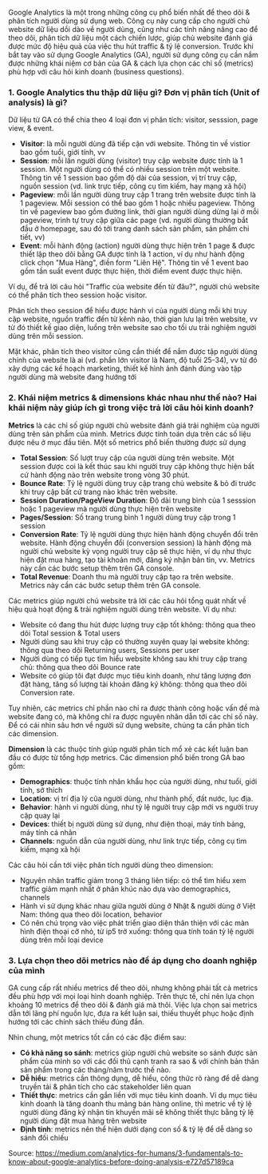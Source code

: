 Google Analytics là một trong những công cụ phổ biến nhất  để theo dõi & phân tích người dùng sử dụng web. Công cụ này cung cấp cho người chủ website dữ liệu dồi dào về người dùng, cũng như các tính năng nâng cao để theo dõi, phân tích dữ liệu một cách chiến lược, giúp chủ website đánh  giá được mức độ hiệu quả của việc thu hút traffic & tỷ lệ conversion. 
Trước khi bắt tay vào sử dụng Google Analytics (GA), người sử dụng công cụ cần nắm được những khái niệm cơ bản của GA & cách lựa chọn các chỉ số (metrics) phù hợp với câu hỏi kinh doanh (business questions).

### 1. Google Analytics thu thập dữ liệu gì? Đơn vị phân tích (Unit of analysis) là gì?

Dữ liệu từ  GA  có thể chia theo 4 loại đơn vị phân tích: visitor, sesssion, page view, & event.
* **Visitor**: là mỗi người dùng đã tiếp cận với website. Thông tin về vistior bao gồm tuổi, giới tính, vv 
* **Session**: mỗi lần người dùng (visitor) truy cập website được tính là 1 session. Một người dùng có thể có nhiều session trên một website. Thông tin về 1 session bao gồm độ dài của session, vị trí truy cập, nguồn session (vd. link trực tiếp, công cụ tìm kiếm, hay mạng xã hội)
* **Pageview**: mỗi lần người dùng truy cập 1 trang trên website được tính là 1 pageview. Mỗi session có thể bao gồm 1 hoặc nhiều pageview. Thông tin về pageview bao gồm đường link, thời gian người dùng dừng lại ở mỗi pageview, trình tự truy cập giữa các page (vd. người dùng thường bắt đầu ở homepage, sau đó tới trang danh sách sản phẩm, sản phẩm chi tiết, vv)
* **Event**: mỗi hành động (action) người dùng thực hiện trên 1 page & được thiết lập theo dõi bằng GA  được tính là 1 action, ví dụ như hành động click chọn "Mua Hàng", điền form "Liên Hệ". Thông tin về 1 event bao gồm tần suất event được thực hiện, thời  điểm event được thực hiện. 

Ví dụ, để trả lời câu hỏi "Traffic của website đến từ đâu?", người chủ website có thể phân tích theo session hoặc visitor.

Phân tích theo session để hiểu được hành vi của người dùng mỗi khi truy cập website, nguồn traffic đến từ kênh nào, thời gian lưu lại trên website, vv từ đó thiết kế giao diện, luồng trên website sao cho tối ưu trải nghiệm người dùng trên mỗi session.

Mặt khác, phân tích theo visitor cũng cần thiết để nắm được tập người dùng chính của website là ai (vd. phần lớn visitor là Nam, độ tuổi 25-34), vv từ đó xây dựng các kế hoạch marketing, thiết kế hình ảnh đánh đúng vào tập người dùng mà website đang hướng tới 

### 2. Khái niệm metrics & dimensions khác nhau như thế nào? Hai khái niệm này giúp ích gì trong việc trả lời câu hỏi kinh doanh?

**Metrics** là các chỉ số giúp người chủ website đánh giá trải nghiệm của  người dùng trên sản phẩm của mình. Metrics được tính toán dựa trên các số liệu được nêu ở mục đầu tiên. 
Một số metrics  phổ biến thường được sử dụng
* **Total Session**: Số lượt truy cập của người dùng trên website. Một session được coi là kết thúc sau khi người truy cập không thực hiện bất cứ hành động nào trên website trong vòng 30 phút. 
* **Bounce Rate**:  Tỷ lệ người dùng truy cập trang chủ website & bỏ đi trước khi truy cập bất cứ trang nào khác trên website. 
* **Session Duration/PageView Duration**: Độ dài trung bình của 1 sesssion hoặc 1 pageview mà người dùng thực hiện trên  website  
* **Pages/Session**: Số trang trung bình 1 người dùng truy cập trong 1 session 
* **Conversion Rate**: Tỷ lệ người dùng thực hiện hành động chuyển đổi trên website. Hành động chuyển đổi (conversion session) là hành động mà  người chủ website kỳ vọng người truy cập sẽ thực hiện, ví dụ như thực hiện đặt mua hàng, tạo tài khoản mới, đăng ký nhận bản tin, vv. Metrics này cần các bước setup thêm trên GA console. 
* **Total Revenue**: Doanh thu mà người truy cập tạo ra trên website. Metrics này cần các bước setup thêm trên GA console. 

Các metrics giúp người chủ website trả lời các câu hỏi tổng quát nhất về hiệu quả hoạt động & trải nghiệm người dùng trên website. Ví dụ như:
* Website có đang thu hút được lượng truy  cập tốt không: thông qua theo dõi Total session & Total users
* Người dùng sau khi truy cập có thường xuyên quay  lại website không: thông qua theo dõi Returning users, Sessions per user
* Người dùng có tiếp tục tìm hiểu website không sau khi truy cập trang chủ: thông qua theo dõi Bounce rate 
* Website có giúp tôi đạt được mục tiêu kinh doanh, như tăng lượng đơn đặt hàng, tăng số lượng tài khoản đăng ký không: thông qua theo dõi Conversion rate.

Tuy nhiên, các metrics chỉ phần nào chỉ ra được thành công hoặc vấn đề mà website đang có, mà không chỉ ra được nguyên nhân dẫn tới các chỉ số này.
Để có cái nhìn sâu hơn về người sử dụng website, chúng ta cần phân tích các dimension.

**Dimension** là các thuộc tính giúp người phân tích mổ xẻ các kết luận ban đầu có được từ tổng hợp metrics. 
Các dimension phổ biến trong GA bao gồm:
* **Demographics**: thuộc tính nhân khẩu học của người dùng, như tuổi, giới tính, sở thích 
* **Location**: vị trí địa lý của người dùng, như thành phố, đất nước, lục địa.
* **Behavior**: hành vi người dùng, như tỷ lệ người truy cập mới vs người truy cập quay lại
* **Devices**: thiết bị người dùng sử dụng, như điện thoại, máy tính bảng, máy tính cá nhân
* **Channels**: nguồn dẫn của người dùng, như link trực tiếp, công cụ tìm kiếm, mạng xã hội

Các câu hỏi cần tới việc phân tích người dùng theo dimension:
* Nguyên nhân traffic giảm trong 3 tháng liên tiếp: có thể tìm hiểu xem traffic giảm mạnh nhất ở phân khúc nào dựa vào demographics, channels 
* Hành vi sử dụng khác nhau giữa người dùng ở Nhật & người dùng ở Việt Nam: thông qua theo dõi location, behavior 
* Có nên chú trọng vào việc phát triển giao diện thân thiện với các màn hình điện thoại cỡ nhỏ, từ ip5 trở xuống: thông qua tính toán tỷ lệ người dùng trên mỗi loại device

### 3. Lựa chọn theo dõi metrics nào để áp dụng cho doanh nghiệp của mình

GA cung cấp rất nhiều metrics để theo dõi, nhưng không phải tất cả metrics đều phù hợp với mọi loại hình doanh nghiệp. 
Trên thực tế, chỉ nên lựa chọn khoảng 10 metrics để theo dõi & đánh giá mà thôi. Việc lựa chọn sai metrics dẫn tới lãng phí nguồn lực, đưa ra kết luận sai, thiếu thuyết phục hoặc định hướng tới các chính sách thiếu đúng đắn.

Nhìn chung, một metrics tốt cần có các đặc điểm sau:
* **Có khả năng so sánh**: metrics giúp người chủ website so sánh được sản phẩm của mình so với các đối thủ cạnh tranh ra sao & với chính bản thân sản phẩm trong các tháng/năm trước thế nào. 
* **Dễ hiểu**: metrics cần thông dụng, dễ hiểu, công thức rõ ràng để dễ dàng truyền tải & phân tích cho các stakeholder liên quan
* **Thiết thực**: metrics cần gắn liền với mục tiêu kinh doanh. Ví dụ mục tiêu kinh doanh là tăng doanh thu mảng bán hàng online, thì metric về tỷ lệ người dùng đăng ký nhận tin khuyến mãi sẽ không thiết thực bằng tỷ lệ người dùng đặt mua hàng trên website
* **Định tính**: metrics nên thể hiện dưới dạng con số & tỷ lệ để dễ dàng so sánh đối chiếu 


Source: https://medium.com/analytics-for-humans/3-fundamentals-to-know-about-google-analytics-before-doing-analysis-e727d57189ca